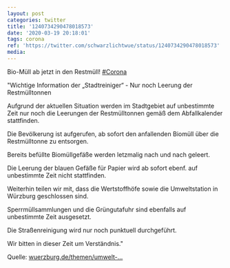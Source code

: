 ```yaml
---
layout: post
categories: twitter
title: '1240734290478018573'
date: '2020-03-19 20:18:01'
tags: corona
ref: 'https://twitter.com/schwarzlichtwue/status/1240734290478018573'
media:
---
```

Bio-Müll ab jetzt in den Restmüll! [#Corona](/t/corona) 

"Wichtige Information der „Stadtreiniger“ - Nur noch Leerung der Restmülltonnen



Aufgrund der aktuellen Situation werden im Stadtgebiet auf unbestimmte Zeit nur noch die Leerungen der Restmülltonnen gemäß dem Abfallkalender stattfinden. 


Die Bevölkerung ist aufgerufen, ab sofort den anfallenden Biomüll über die Restmülltonne zu entsorgen.



Bereits befüllte Biomüllgefäße werden letzmalig nach und nach geleert.



Die Leerung der blauen Gefäße für Papier wird ab sofort ebenf. auf unbestimmte Zeit nicht stattfinden. 


Weiterhin teilen wir mit, dass die Wertstoffhöfe sowie die Umweltstation in Würzburg geschlossen sind.



Sperrmüllsammlungen und die Grüngutafuhr sind ebenfalls auf unbestimmte Zeit ausgesetzt.



Die Straßenreinigung wird nur noch punktuell durchgeführt. 


Wir bitten in dieser Zeit um Verständnis."



Quelle: [wuerzburg.de/themen/umwelt-…](https://www.wuerzburg.de/themen/umwelt-verkehr/vorsorge-entsorgung/termine--news/525718.Wichtige-Information-der-8222Stadtreiniger8220---Nur-noch-Leerung-der-Restmuelltonnen.html) 

